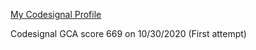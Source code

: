 [My Codesignal Profile](https://app.codesignal.com/profile/scottmm374)

Codesignal GCA score 669 on 10/30/2020 (First attempt)
